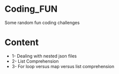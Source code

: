 # Coding_FUN

Some random fun coding challenges

# Content

- 1- Dealing with nested json files
- 2- List Comprehension
- 3- For loop versus map versus list comprehension
